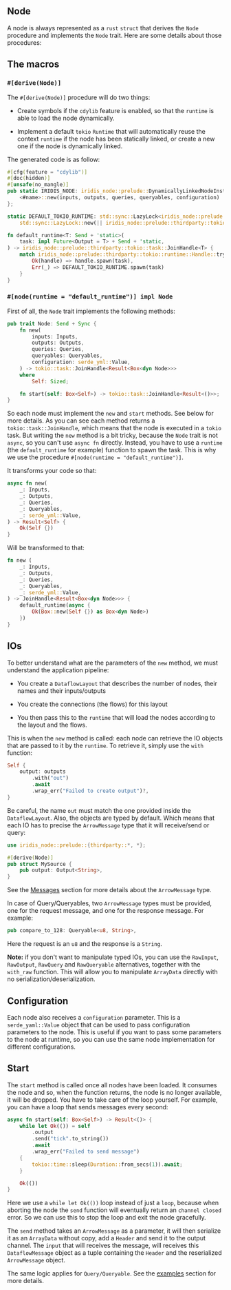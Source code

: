 ## Node

A node is always represented as a `rust` `struct` that derives the `Node` procedure and implements the `Node` trait. Here are some details about those procedures:

## The macros

### `#[derive(Node)]`

The `#[derive(Node)]` procedure will do two things:

- Create symbols if the `cdylib` feature is enabled, so that the `runtime` is able to load the node dynamically.

- Implement a default `tokio` `Runtime` that will automatically reuse the context `runtime` if the node has been statically linked, or create a new one if the node is dynamically linked.

The generated code is as follow:

```rust
#[cfg(feature = "cdylib")]
#[doc(hidden)]
#[unsafe(no_mangle)]
pub static IRIDIS_NODE: iridis_node::prelude::DynamicallyLinkedNodeInstance = |inputs, outputs, queries, queryables, configuration| {
    <#name>::new(inputs, outputs, queries, queryables, configuration)
};

static DEFAULT_TOKIO_RUNTIME: std::sync::LazyLock<iridis_node::prelude::thirdparty::tokio::runtime::Runtime> =
    std::sync::LazyLock::new(|| iridis_node::prelude::thirdparty::tokio::runtime::Runtime::new().expect("Failed to create Tokio runtime"));

fn default_runtime<T: Send + 'static>(
    task: impl Future<Output = T> + Send + 'static,
) -> iridis_node::prelude::thirdparty::tokio::task::JoinHandle<T> {
    match iridis_node::prelude::thirdparty::tokio::runtime::Handle::try_current() {
        Ok(handle) => handle.spawn(task),
        Err(_) => DEFAULT_TOKIO_RUNTIME.spawn(task)
    }
}
```

### `#[node(runtime = "default_runtime")] impl Node`

First of all, the `Node` trait implements the following methods:

```rust
pub trait Node: Send + Sync {
    fn new(
        inputs: Inputs,
        outputs: Outputs,
        queries: Queries,
        queryables: Queryables,
        configuration: serde_yml::Value,
    ) -> tokio::task::JoinHandle<Result<Box<dyn Node>>>
    where
        Self: Sized;

    fn start(self: Box<Self>) -> tokio::task::JoinHandle<Result<()>>;
}
```

So each node must implement the `new` and `start` methods. See below for more details.
As you can see each method returns a `tokio::task::JoinHandle`, which means that the node is executed in a `tokio` task. But writing the `new` method is a bit tricky, because the `Node` trait is not `async`, so you can't use `async fn` directly. Instead, you have to use a `runtime` (the `default_runtime` for example) function to spawn the task. This is why we use the procedure `#[node(runtime = "default_runtime")]`.

It transforms your code so that:

```rust
async fn new(
    _: Inputs,
    _: Outputs,
    _: Queries,
    _: Queryables,
    _: serde_yml::Value,
) -> Result<Self> {
    Ok(Self {})
}
```

Will be transformed to that:

```rust
fn new (
    _: Inputs,
    _: Outputs,
    _: Queries,
    _: Queryables,
    _: serde_yml::Value,
) -> JoinHandle<Result<Box<dyn Node>>> {
    default_runtime(async {
        Ok(Box::new(Self {}) as Box<dyn Node>)
    })
}
```

## IOs

To better understand what are the parameters of the `new` method, we must understand the application pipeline:

- You create a `DataflowLayout` that describes the number of nodes, their names and their inputs/outputs

- You create the connections (the flows) for this layout

- You then pass this to the `runtime` that will load the nodes according to the layout and the flows.

This is when the `new` method is called: each node can retrieve the IO objects that are passed to it by the `runtime`. To retrieve it, simply use the `with` function:

```rust
Self {
    output: outputs
        .with("out")
        .await
        .wrap_err("Failed to create output")?,
}
```

Be careful, the name `out` must match the one provided inside the `DataflowLayout`. Also, the objects are typed by default. Which means that each IO has to precise the `ArrowMessage` type that it will receive/send or query:

```rust
use iridis_node::prelude::{thirdparty::*, *};

#[derive(Node)]
pub struct MySource {
    pub output: Output<String>,
}
```

See the [Messages](./message.md) section for more details about the `ArrowMessage` type.

In case of Query/Queryables, two `ArrowMessage` types must be provided, one for the request message, and one for the response message. For example:

```rust
pub compare_to_128: Queryable<u8, String>,
```

Here the request is an `u8` and the response is a `String`.

**Note:** if you don't want to manipulate typed IOs, you can use the `RawInput`, `RawOutput`, `RawQuery` and `RawQueryable` alternatives, together with the `with_raw` function. This will allow you to manipulate `ArrayData` directly with no serialization/deserialization.

## Configuration

Each node also receives a `configuration` parameter. This is a `serde_yaml::Value` object that can be used to pass configuration parameters to the node. This is useful if you want to pass some parameters to the node at runtime, so you can use the same node implementation for different configurations.

## Start

The `start` method is called once all nodes have been loaded. It consumes the node and so, when the function returns, the node is no longer available, it will be dropped. You have to take care of the loop yourself. For example, you can have a loop that sends messages every second:

```rust
async fn start(self: Box<Self>) -> Result<()> {
    while let Ok(()) = self
        .output
        .send("tick".to_string())
        .await
        .wrap_err("Failed to send message")
    {
        tokio::time::sleep(Duration::from_secs(1)).await;
    }

    Ok(())
}
```

Here we use a `while let Ok(())` loop instead of just a `loop`, because when aborting the node the `send` function will eventually return an `channel closed` error. So we can use this to stop the loop and exit the node gracefully.

The `send` method takes an `ArrowMessage` as a parameter, it will then serialize it as an `ArrayData` without copy, add a `Header` and send it to the output channel. The `input` that will receives the message, will receives this `DataflowMessage` object
as a tuple containing the `Header` and the reserialized `ArrowMessage` object.

The same logic applies for `Query/Queryable`. See the [examples](./examples) section for more details.
